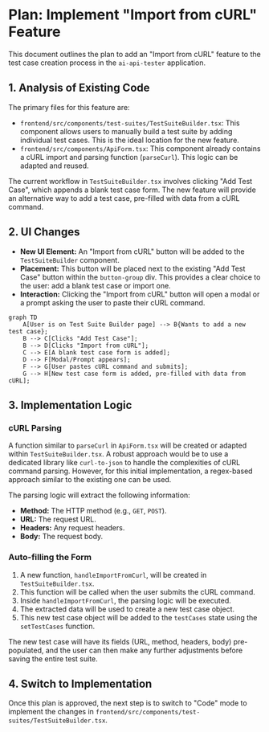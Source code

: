 # Plan: Implement "Import from cURL" Feature

This document outlines the plan to add an "Import from cURL" feature to the test case creation process in the `ai-api-tester` application.

## 1. Analysis of Existing Code

The primary files for this feature are:

*   `frontend/src/components/test-suites/TestSuiteBuilder.tsx`: This component allows users to manually build a test suite by adding individual test cases. This is the ideal location for the new feature.
*   `frontend/src/components/ApiForm.tsx`: This component already contains a cURL import and parsing function (`parseCurl`). This logic can be adapted and reused.

The current workflow in `TestSuiteBuilder.tsx` involves clicking "Add Test Case", which appends a blank test case form. The new feature will provide an alternative way to add a test case, pre-filled with data from a cURL command.

## 2. UI Changes

*   **New UI Element:** An "Import from cURL" button will be added to the `TestSuiteBuilder` component.
*   **Placement:** This button will be placed next to the existing "Add Test Case" button within the `button-group` div. This provides a clear choice to the user: add a blank test case or import one.
*   **Interaction:** Clicking the "Import from cURL" button will open a modal or a prompt asking the user to paste their cURL command.

```mermaid
graph TD
    A[User is on Test Suite Builder page] --> B{Wants to add a new test case};
    B --> C[Clicks "Add Test Case"];
    B --> D[Clicks "Import from cURL"];
    C --> E[A blank test case form is added];
    D --> F[Modal/Prompt appears];
    F --> G[User pastes cURL command and submits];
    G --> H[New test case form is added, pre-filled with data from cURL];
```

## 3. Implementation Logic

### cURL Parsing

A function similar to `parseCurl` in `ApiForm.tsx` will be created or adapted within `TestSuiteBuilder.tsx`. A robust approach would be to use a dedicated library like `curl-to-json` to handle the complexities of cURL command parsing. However, for this initial implementation, a regex-based approach similar to the existing one can be used.

The parsing logic will extract the following information:

*   **Method:** The HTTP method (e.g., `GET`, `POST`).
*   **URL:** The request URL.
*   **Headers:** Any request headers.
*   **Body:** The request body.

### Auto-filling the Form

1.  A new function, `handleImportFromCurl`, will be created in `TestSuiteBuilder.tsx`.
2.  This function will be called when the user submits the cURL command.
3.  Inside `handleImportFromCurl`, the parsing logic will be executed.
4.  The extracted data will be used to create a new test case object.
5.  This new test case object will be added to the `testCases` state using the `setTestCases` function.

The new test case will have its fields (URL, method, headers, body) pre-populated, and the user can then make any further adjustments before saving the entire test suite.

## 4. Switch to Implementation

Once this plan is approved, the next step is to switch to "Code" mode to implement the changes in `frontend/src/components/test-suites/TestSuiteBuilder.tsx`.